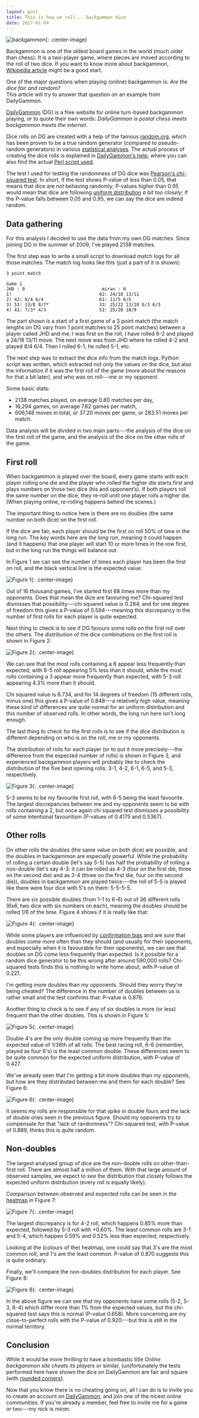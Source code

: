 ```yaml
---
layout: post
title: This is how we roll... backgammon dice
date: 2017-01-04
---
```



![backgammon](/figures/backgammon/backgammon_01.jpg){: .center-image}



Backgammon is one of the oldest board games in the world (much older than chess).
It is a two-player game, where pieces are moved according to the roll of two dice.
If you want to know more about backgammon, [Wikipedia article](https://en.wikipedia.org/wiki/Backgammon) might be a good start.
 
One of the major questions when playing (online) backgammon is: *Are the dice fair and random?*  
This article will try to answer that question on an example from DailyGammon.


[DailyGammon](http://www.dailygammon.com/) (DG) is a free website for online turn-based backgammon playing, or to quote their own words: *DailyGammon is postal chess meets backgammon meets the internet*.

Dice rolls on DG are created with a help of the famous [random.org](https://www.random.org/), which has been proven to be a *true* random generator (compared to pseudo-random generators) in various [statistical analyses](https://www.random.org/analysis/).
The actual process of creating the dice rolls is explained in [DailyGammon's help](http://www.dailygammon.com/help/#dice), where you can also find the actual [Perl script used](http://www.dailygammon.com/help/rng.html).

The test I used for testing the randomness of DG dice was [Pearson's chi-squared test](https://en.wikipedia.org/wiki/Pearson's_chi-squared_test).
In short, if the test shows P-value of less than 0.05, that means that dice are not behaving randomly; P-values higher than 0.95 would mean that dice are following [uniform distribution](https://en.wikipedia.org/wiki/Discrete_uniform_distribution) *a bit too closely*; if the P-value falls between 0.05 and 0.95, we can say the dice are indeed random.


## Data gathering

For this analysis I decided to use the data from my own DG matches.
Since joining DG in the summer of 2009, I've played 2138 matches.


The first step was to write a small script to download match logs for all those matches.
The match log looks like this (just a part of it is shown):

    3 point match

    Game 1
    JHD : 0                             miran : 0
    1)                                 62: 24/18 13/11
    2) 42: 8/4 6/4                     61: 11/5 6/5
    3) 51: 13/8 8/7*                   33: 25/22 13/10 6/3 6/3
    4) 41: 7/3* 4/3                    51: 25/20 10/9

The part shown is a start of a first game of a 3 point match (the match lengths on DG vary from 1 point matches to 25 point matches) between a player called JHD and me.
I was first on the roll, I have rolled 6-2 and played a 24/18 13/11 move.
The next move was from JHD where he rolled 4-2 and played 8/4 6/4.
Then I rolled 6-1, he rolled 5-1, etc.

The next step was to extract the dice info from the match logs.
Python script was written, which extracted not only the values on the dice, but also the information if it was the first roll of the game (more about the reasons for that a bit later), and who was on roll---me or my opponent.

Some basic stats: 

* 2138 matches played, on average 0.80 matches per day,
* 16,294 games, on average 7.62 games per match,
* 606,148 moves in total, or 37.20 moves per game, or 283.51 moves per match.

Data analysis will be divided in two main parts---the analysis of the dice on the first roll of the game, and the analysis of the dice on the other rolls of the game.





## First roll

When backgammon is played over the board, every game starts with each player rolling one die and the player who rolled the higher die starts first and plays numbers on those two dice (his and opponent’s).
If both players roll the same number on the dice, they re-roll until one player rolls a higher die.
(When playing online, re-rolling happens behind the scenes.)

The important thing to notice here is there are no doubles (the same number on both dice) on the first roll.

If the dice are fair, each player should be the first on roll 50% of time in the long run.
The key words here are *the long run*, meaning it could happen (and it happens) that one player will start 10 or more times in the row first, but in the long run the things will balance out.

In Figure 1 we can see the number of times each player has been the first on roll, and the black vertical line is the expected value:

![Figure 1](/figures/backgammon/fig_01.png){: .center-image}

Out of 16 thousand games, I've started first 68 times more than my opponents.
Does that mean the dice are favouring me? Chi-squared test dismisses that possibility---chi squared value is 0.284, and for one degree of freedom this gives a P-value of 0.594---meaning this discrepancy in the number of first rolls for each player is quite expected.

Next thing to check is to see if DG favours some rolls on the first roll over the others.
The distribution of the dice combinations on the first roll is shown in Figure 2:

![Figure 2](/figures/backgammon/fig_02.png){: .center-image}

We can see that the most rolls containing a 6 appear less frequently than expected, with 6-5 roll appearing 5% less than it should, while the most rolls containing a 3 appear more frequently than expected, with 5-3 roll appearing 4.3% more than it should.

Chi squared value is 8.734, and for 14 degrees of freedom (15 different rolls, minus one) this gives a P-value of 0.848---a relatively high value, meaning these kind of differences are quite normal for an uniform distribution and this number of observed rolls.
In other words, the long run here isn't long enough.

The last thing to check for the first rolls is to see if the dice distribution is different depending on who is on the roll, me or my opponents.

The distribution of rolls for each player (or to put it more precisely---the difference from the expected number of rolls) is shown in Figure 3, and experienced backgammon players will probably like to check the distribution of the five best opening rolls: 3-1, 4-2, 6-1, 6-5, and 5-3, respectively.

![Figure 3](/figures/backgammon/fig_03.png){: .center-image}

5-3 seems to be my favourite first roll, with 6-5 being the least favourite.
The largest discrepancies between me and my opponents seem to be with rolls containing a 2, but once again chi squared test dismisses a possibility of some intentional favouritism (P-values of 0.4175 and 0.5367).





## Other rolls

On other rolls the doubles (the same value on both dice) are possible, and the doubles in backgammon are especially powerful.
While the probability of rolling a certain double (let's say 5-5) has half the probability of rolling a non-double (let's say 4-3: it can be rolled as 4-3 (four on the first die, three on the second die) and as 3-4 (three on the first die, four on the second die)), doubles in backgammon are played twice---the roll of 5-5 is played like there were four dice with 5's on them: 5-5-5-5.

There are six possible doubles (from 1-1 to 6-6) out of 36 different rolls (6x6, two dice with six numbers on each), meaning the doubles should be rolled 1/6 of the time.
Figure 4 shows if it is really like that:

![Figure 4](/figures/backgammon/fig_04.png){: .center-image}

While some players are influenced by [confirmation bias](https://en.wikipedia.org/wiki/Confirmation_bias) and are *sure* that doubles come more often than they should (and usually for their opponents, and especially when it is favourable for their opponents), we can see that doubles on DG come less frequently than expected.
Is it possible for a random dice generator to be this wrong after around 590,000 rolls? Chi-squared tests finds this is nothing to write home about, with P-value of 0.221.

I'm getting more doubles than my opponents.
Should they worry they're being cheated? The difference in the number of doubles between us is rather small and the test confirms that: P-value is 0.878.

Another thing to check is to see if any of six doubles is more (or less) frequent than the other doubles.
This is shown in Figure 5:

![Figure 5](/figures/backgammon/fig_05.png){: .center-image}

Double 4's are the only double coming up more frequently than the expected value of 1/36th of all rolls.
The best racing roll, 6-6 (remember, played as four 6's) is the least common double.
These differences seem to be quite common for the expected uniform distribution, with P-value of 0.427.

We've already seen that I'm getting a bit more doubles than my opponents, but how are they distributed between me and them for each double? See Figure 6:

![Figure 6](/figures/backgammon/fig_06.png){: .center-image}

It seems my rolls are responsible for that spike in double fours and the lack of double ones seen in the previous figure.
Should my opponents try to compensate for that "lack of randomness"? Chi-squared test, with P-value of 0.889, thinks this is quite random.





## Non-doubles

The largest analysed group of dice are the non-double rolls on other-than-first roll.
There are almost half a million of them.
With that large amount of observed samples, we expect to see the distribution that closely follows the expected uniform distribution (every roll is equally likely).

Comparison between observed and expected rolls can be seen in the [heatmap](https://en.wikipedia.org/wiki/Heat_map) in Figure 7:

![Figure 7](/figures/backgammon/fig_07.png){: .center-image}

The largest discrepancy is for 4-2 roll, which happens 0.85% more than expected, followed by 5-3 roll with +0.60%.
The least common rolls are 3-1 and 5-4, which happen 0.59% and 0.52% less than expected, respectively.

Looking at the (colours of the) heatmap, one could say that 3's are the most common roll, and 1's are the least common.
P-value of 0.870 suggests this is quite ordinary.

Finally, we'll compare the non-doubles distribution for each player.
See Figure 8:

![Figure 8](/figures/backgammon/fig_08.png){: .center-image}

In the above figure we can see that my opponents have some rolls (5-2, 5-3, 6-4) which differ more than 1% from the expected values, but the chi-squared test says this is normal (P-value 0.658).
More concerning are my close-to-perfect rolls with the P-value of 0.920---but this is still in the normal territory.



## Conclusion

While it would be more thrilling to have a bombastic title *Online backgammon site cheats its players* or similar, (un)fortunately the tests performed here have shown the dice on DailyGammon are fair and square (with [rounded corners](http://asl-battleschool.blogspot.hr/2011/06/what-precisely-are-precision-dice.html)).

Now that you know there is no cheating going on, all I can do is to invite you to create an account on [DailyGammon](http://www.dailygammon.com/), and join one of the nicest online communities.
If you're already a member, feel free to invite me for a game or two---my nick is *miran*.

